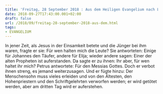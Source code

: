 ```yaml
---
title: 'Freitag, 28 September 2018 : Aus dem Heiligen Evangelium nach Lukas - Lk 9,18-22.'
date: 2018-09-27T17:43:00.001+02:00
draft: false
url: /2018/09/freitag-28-september-2018-aus-dem.html
tags: 
- EVANGELIUM
---
```


In jener Zeit, als Jesus in der Einsamkeit betete und die Jünger bei ihm waren, fragte er sie: Für wen halten mich die Leute? Sie antworteten: Einige für Johannes den Täufer, andere für Elija; wieder andere sagen: Einer der alten Propheten ist auferstanden. Da sagte er zu ihnen: Ihr aber, für wen haltet ihr mich? Petrus antwortete: Für den Messias Gottes. Doch er verbot ihnen streng, es jemand weiterzusagen. Und er fügte hinzu: Der Menschensohn muss vieles erleiden und von den Ältesten, den Hohenpriestern und den Schriftgelehrten verworfen werden; er wird getötet werden, aber am dritten Tag wird er auferstehen.